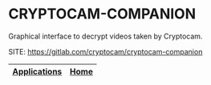 # CRYPTOCAM-COMPANION
 
 Graphical interface to decrypt videos taken by Cryptocam.
 
 SITE: https://gitlab.com/cryptocam/cryptocam-companion

 | [Applications](https://portable-linux-apps.github.io/apps.html) | [Home](https://portable-linux-apps.github.io)
 | --- | --- |
